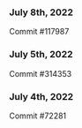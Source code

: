 ### July 8th, 2022

Commit #117987

### July 5th, 2022

Commit #314353


### July 4th, 2022

Commit #72281
